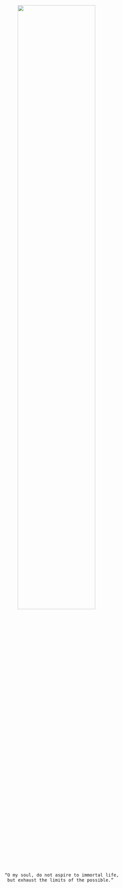 <div align="center">
  <img src="https://readme-typing-svg.demolab.com?font=Inconsolata&weight=500&size=50&duration=4000&pause=300&color=58A6FF&center=true&vCenter=true&multiline=true&repeat=false&random=false&width=1300&height=140&lines=Hello+hello;I'm+a+magical+girl+wannabe+%E2%9C%A9" width="70%" />
  <pre>
    “O my soul, do not aspire to immortal life,
    but exhaust the limits of the possible.” 
  </pre>
  
   <!--
  [![My Skills](https://skillicons.dev/icons?i=html,css,js,laravel,nodejs,react)](https://nyuki.vercel.app/)
  <br>
  [![My Skills](https://skillicons.dev/icons?i=neovim,typescript,express,bun,mysql,postgresql)](https://nyuki.vercel.app/)  
   
   -->
</div>
